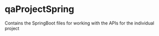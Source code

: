 # qaProjectSpring
Contains the SpringBoot files for working with the APIs for the individual project
